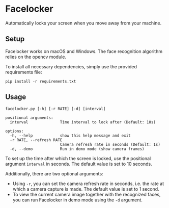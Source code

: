 # Facelocker
Automatically locks your screen when you move away from your machine.

## Setup
Facelocker works on macOS and Windows. The face recognition algorithm relies on the opencv module. 

To install all necessary dependencies, simply use the provided requirements file: 

`pip install -r requirements.txt`


## Usage

```
facelocker.py [-h] [-r RATE] [-d] [interval]

positional arguments:
  interval              Time interval to lock after (Default: 10s)

options:
  -h, --help            show this help message and exit
  -r RATE, --refresh RATE
                        Camera refresh rate in seconds (Default: 1s)
  -d, --demo            Run in demo mode (show camera frames)
```
To set up the time after which the screen is locked, use the positional argument `interval` in seconds. The default value is set to 10 seconds.

Additionally, there are two optional arguments:
- Using `-r`, you can set the camera refresh rate in seconds, i.e. the rate at which a camera capture is made. The default value is set to 1 second.
- To view the current camera image together with the recognized faces, you can run Facelocker in demo mode using the `-d` argument.